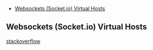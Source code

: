 - [Websockets (Socket.io) Virtual Hosts](#websockets-socket-io-virtual-hosts)

## Websockets (Socket.io) Virtual Hosts

[stackoverflow](https://stackoverflow.com/questions/27526281/websockets-and-apache-proxy-how-to-configure-mod-proxy-wstunnel/27534443#27534443
)
